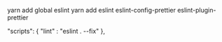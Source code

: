 yarn add global eslint
yarn add eslint eslint-config-prettier eslint-plugin-prettier

"scripts": {
    "lint" : "eslint . --fix"
},
